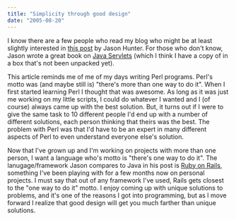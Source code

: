 ```yaml
---
title: "Simplicity through good design"
date: "2005-08-20"
---
```


I know there are a few people who read my blog who might be at least slightly interested in [this post](http://www.servlets.com/blog/archives/000068.html) by Jason Hunter. For those who don't know, Jason wrote a great book on [Java Servlets](http://www.amazon.com/exec/obidos/redirect?link_code=ur2&tag=dmihalik-20&path=tg/detail/-/0596000405/qid=1124595169) (which I think I have a copy of in a box that's not been unpacked yet).

This article reminds me of me of my days writing Perl programs. Perl's motto was (and maybe still is) "there's more than one way to do it". When I first started learning Perl I thought that was awesome. As long as it was just me working on my little scripts, I could do whatever I wanted and I (of course) always came up with the best solution. But, it turns out if I were to give the same task to 10 different people I'd end up with a number of different solutions, each person thinking that theirs was the best. The problem with Perl was that I'd have to be an expert in many different aspects of Perl to even understand everyone else's solution.

Now that I've grown up and I'm working on projects with more than one person, I want a language who's motto is "there's one way to do it". The lanugage/framework Jason compares to Java in his post is [Ruby on Rails](http://www.rubyonrails.com/), something I've been playing with for a few months now on personal projects. I must say that out of any framework I've used, Rails gets closest to the "one way to do it" motto. I enjoy coming up with unique solutions to problems, and it's one of the reasons I got into programming, but as I move forward I realize that good design will get you much farther than unique solutions.
